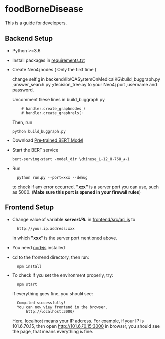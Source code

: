 # foodBorneDisease

This is a guide for developers.

## Backend Setup
* Python >=3.6
- Install packages in [requirements.txt](requirements.txt)

- Create Neo4j nodes ( Only the first time )

    change self.g in  backend\lib\QASystemOnMedicalKG\build_buggraph.py ;answer_search.py ;decision_tree.py  to your Neo4j port ,username and password.

    Uncomment these lines in build_buggraph.py

    ```
        # handler.create_graphnodes()
        # handler.create_graphrels()
    ```

    Then, run

    ```
    python build_buggraph.py
    ```

- Download [Pre-trained BERT Model](https://storage.googleapis.com/bert_models/2018_11_03/chinese_L-12_H-768_A-12.zip)
- Start the BERT service

    ```
    bert-serving-start -model_dir \chinese_L-12_H-768_A-1
    ```

- Run

        python run.py --port=xxx --debug

    to check if any error occurred. __"xxx"__ is a server port you can use, such as 5000. (__Make sure this port is opened in your firewall rules__)

## Frontend Setup
- Change value of variable ___serverURL___ in [frontend/src/api.js](frontend/src/api.js) to 
  
        http://your.ip.address:xxx
    In which __"xxx"__ is the server port mentioned above.
* You need [nodejs](https://nodejs.org/en/) installed
- cd to the frontend directory, then run:
        
        npm install
* To check if you set the environment properly, try:

        npm start
    If everything goes fine, you should see:
    
        Compiled successfully!
        You can now view frontend in the browser.
            http://localhost:3000/
    Here, localhost means your IP address. For example, if your IP is 101.6.70.15, then open http://101.6.70.15:3000 in browser, you should see the page, that means everything is fine.

